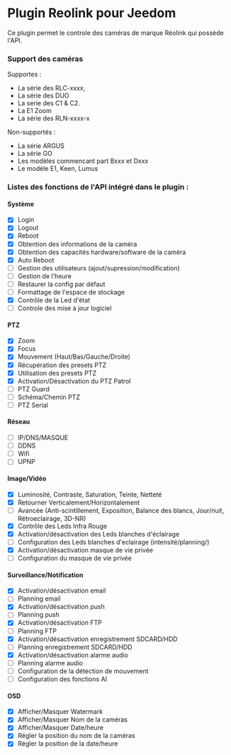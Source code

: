 # Plugin Reolink pour Jeedom

Ce plugin permet le controle des caméras de marque Réolink qui possède l'API.

### Support des caméras

Supportes :

* La série des RLC-xxxx,
* La série des DUO
* La serie des C1 & C2.
* La E1 Zoom
* La série des RLN-xxxx-x

Non-supportés :

* La série ARGUS
* La série GO
* Les modèles commencant part Bxxx et Dxxx
* Le modèle E1, Keen, Lumus

### Listes des fonctions de l'API intégré dans le plugin :

#### Système
- [x] Login
- [x] Logout
- [x] Reboot
- [x] Obtention des informations de la caméra
- [x] Obtention des capacités hardware/software de la caméra
- [x] Auto Reboot
- [ ] Gestion des utilisateurs (ajout/supression/modification)
- [ ] Gestion de l'heure
- [ ] Restaurer la config par défaut
- [ ] Formattage de l'espace de stockage
- [x] Contrôle de la Led d'état
- [ ] Controle des mise à jour logiciel

#### PTZ
- [x] Zoom
- [x] Focus
- [x] Mouvement (Haut/Bas/Gauche/Droite)
- [x] Récupération des presets PTZ
- [x] Utilisation des presets PTZ
- [x] Activation/Désactivation du PTZ Patrol
- [ ] PTZ Guard
- [ ] Schéma/Chemin PTZ
- [ ] PTZ Serial

#### Réseau
- [ ] IP/DNS/MASQUE
- [ ] DDNS
- [ ] Wifi
- [ ] UPNP

#### Image/Vidéo
- [x] Luminosité, Contraste, Saturation, Teinte, Netteté
- [x] Retourner Verticalement/Horizontalement
- [ ] Avancée (Anti-scintillement, Exposition, Balance des blancs, Jour/nuit, Rétroeclairage, 3D-NR)
- [x] Contrôle des Leds Infra Rouge
- [x] Activation/désactivation des Leds blanches d'éclairage
- [ ] Configuration des Leds blanches d'eclairage (intensité/planning/)
- [x] Activation/désactivation masque de vie privée
- [ ] Configuration du masque de vie privée

#### Surveillance/Notification
- [x] Activation/désactivation email
- [ ] Planning email
- [x] Activation/désactivation push
- [ ] Planning push
- [x] Activation/désactivation FTP
- [ ] Planning FTP
- [x] Activation/désactivation enregistrement SDCARD/HDD
- [ ] Planning enregistrement SDCARD/HDD
- [x] Activation/désactivation alarme audio
- [ ] Planning alarme audio
- [ ] Configuration de la détection de mouvement
- [ ] Configuration des fonctions AI

#### OSD
- [x] Afficher/Masquer Watermark
- [x] Afficher/Masquer Nom de la caméras
- [x] Afficher/Masquer Date/heure
- [x] Régler la position du nom de la caméras
- [x] Régler la position de la date/heure
